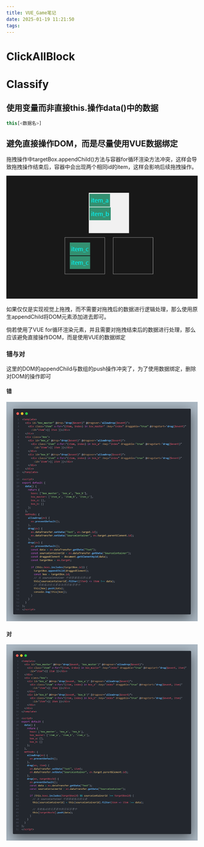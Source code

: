 ```yaml
---
title: VUE_Game笔记
date: 2025-01-19 11:21:50
tags:
---
```


# ClickAllBlock

# Classify

## 使用变量而非直接this.操作data()中的数据

```js
this[<数据名>]
```

## 避免直接操作DOM，而是尽量使用VUE数据绑定

拖拽操作中targetBox.appendChild()方法与容器for循环渲染方法冲突，这样会导致拖拽操作结束后，容器中会出现两个相同id的item，这样会影响后续拖拽操作。

![](./2025-01-19-VUE-Game笔记/2025-01-19-11-26-39-image.png)

如果仅仅是实现视觉上拖拽，而不需要对拖拽后的数据进行逻辑处理，那么使用原生appendChild将DOM元素添加进去即可。

倘若使用了VUE for循环渲染元素，并且需要对拖拽结束后的数据进行处理，那么应该避免直接操作DOM，而是使用VUE的数据绑定

### 错与对

这里的DOM的appendChild与数组的push操作冲突了，为了使用数据绑定，删除对DOM的操作即可

#### 错

![](./2025-01-19-VUE-Game笔记/2025-01-19-11-32-34-image.png)

#### 对

![](./2025-01-19-VUE-Game笔记/2025-01-19-11-31-43-image.png)
